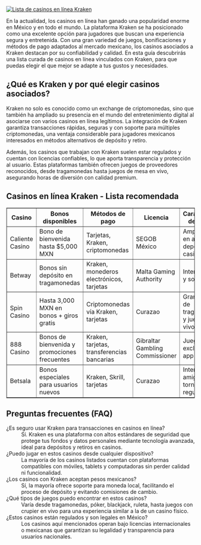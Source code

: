 [![Lista de casinos en línea Kraken](https://123-caf.pages.dev/gitsignup.png)](https://vrmoo.ru/Bt82HjjY)

<p>En la actualidad, los casinos en línea han ganado una popularidad enorme en México y en todo el mundo. La plataforma Kraken se ha posicionado como una excelente opción para jugadores que buscan una experiencia segura y entretenida. Con una gran variedad de juegos, bonificaciones y métodos de pago adaptados al mercado mexicano, los casinos asociados a Kraken destacan por su confiabilidad y calidad. En esta guía descubrirás una lista curada de casinos en línea vinculados con Kraken, para que puedas elegir el que mejor se adapte a tus gustos y necesidades.</p>  <h2>¿Qué es Kraken y por qué elegir casinos asociados?</h2> <p>Kraken no solo es conocido como un exchange de criptomonedas, sino que también ha ampliado su presencia en el mundo del entretenimiento digital al asociarse con varios casinos en línea legítimos. La integración de Kraken garantiza transacciones rápidas, seguras y con soporte para múltiples criptomonedas, una ventaja considerable para jugadores mexicanos interesados en métodos alternativos de depósito y retiro.</p> <p>Además, los casinos que trabajan con Kraken suelen estar regulados y cuentan con licencias confiables, lo que aporta transparencia y protección al usuario. Estas plataformas también ofrecen juegos de proveedores reconocidos, desde tragamonedas hasta juegos de mesa en vivo, asegurando horas de diversión con calidad premium.</p>  <h2>Casinos en línea Kraken - Lista recomendada</h2> <table border="1" cellspacing="0" cellpadding="8">   <thead>     <tr>       <th>Casino</th>       <th>Bonos disponibles</th>       <th>Métodos de pago</th>       <th>Licencia</th>       <th>Características destacadas</th>     </tr>   </thead>   <tbody>     <tr>       <td>Caliente Casino</td>       <td>Bono de bienvenida hasta $5,000 MXN</td>       <td>Tarjetas, Kraken, criptomonedas</td>       <td>SEGOB México</td>       <td>Amplia oferta en apuestas deportivas y casino en vivo</td>     </tr>     <tr>       <td>Betway</td>       <td>Bonos sin depósito en tragamonedas</td>       <td>Kraken, monederos electrónicos, tarjetas</td>       <td>Malta Gaming Authority</td>       <td>Interfaz sencilla y soporte 24/7</td>     </tr>     <tr>       <td>Spin Casino</td>       <td>Hasta 3,000 MXN en bonos + giros gratis</td>       <td>Criptomonedas vía Kraken, tarjetas</td>       <td>Curazao</td>       <td>Gran variedad de tragamonedas y juegos en vivo</td>     </tr>     <tr>       <td>888 Casino</td>       <td>Bonos de bienvenida y promociones frecuentes</td>       <td>Kraken, tarjetas, transferencias bancarias</td>       <td>Gibraltar Gambling Commissioner</td>       <td>Juegos exclusivos y app móvil</td>     </tr>     <tr>       <td>Betsala</td>       <td>Bonos especiales para usuarios nuevos</td>       <td>Kraken, Skrill, tarjetas</td>       <td>Curazao</td>       <td>Interfaz amigable y torneos regulares</td>     </tr>   </tbody> </table>  <h2>Preguntas frecuentes (FAQ)</h2> <dl>   <dt>¿Es seguro usar Kraken para transacciones en casinos en línea?</dt>   <dd>Sí. Kraken es una plataforma con altos estándares de seguridad que protege tus fondos y datos personales mediante tecnología avanzada, ideal para depósitos y retiros en casinos.</dd>    <dt>¿Puedo jugar en estos casinos desde cualquier dispositivo?</dt>   <dd>La mayoría de los casinos listados cuentan con plataformas compatibles con móviles, tablets y computadoras sin perder calidad ni funcionalidad.</dd>    <dt>¿Los casinos con Kraken aceptan pesos mexicanos?</dt>   <dd>Sí, la mayoría ofrece soporte para moneda local, facilitando el proceso de depósito y evitando comisiones de cambio.</dd>    <dt>¿Qué tipos de juegos puedo encontrar en estos casinos?</dt>   <dd>Varía desde tragamonedas, póker, blackjack, ruleta, hasta juegos con crupier en vivo para una experiencia similar a la de un casino físico.</dd>    <dt>¿Estos casinos están regulados y son legales en México?</dt>   <dd>Los casinos aquí mencionados operan bajo licencias internacionales o mexicanas que garantizan su legalidad y transparencia para usuarios nacionales.</dd> </dl>